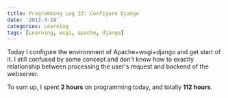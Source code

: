 ```yaml
---
title: Programming Log 33: Configure Django
date: '2013-3-18'
categories: Learning
tags: [Learning, wsgi, apache, django]
---
```


Today I configure the environment of Apache+wsgi+django and get start of it. I still confused by some concept and don't know how to exactly relationship between processing the user's request and backend of the webserver.

To sum up, I spent **2 hours** on programming today, and totally **112 hours**.